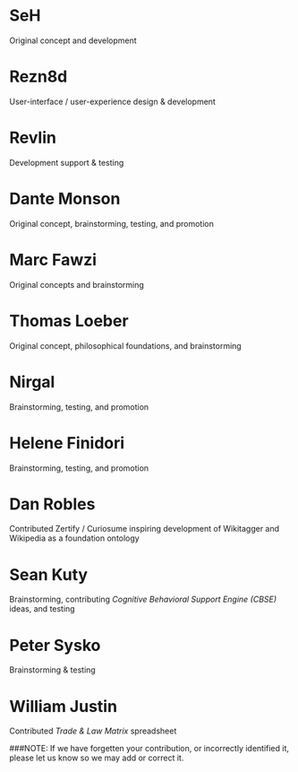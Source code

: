 SeH
===
Original concept and development

Rezn8d
======
User-interface / user-experience design & development

Revlin
======
Development support & testing

Dante Monson
============
Original concept, brainstorming, testing, and promotion

Marc Fawzi
==========
Original concepts and brainstorming

Thomas Loeber
=============
Original concept, philosophical foundations, and brainstorming

Nirgal
======
Brainstorming, testing, and promotion

Helene Finidori
===============
Brainstorming, testing, and promotion

Dan Robles
==========
Contributed Zertify / Curiosume inspiring development of Wikitagger and Wikipedia as a foundation ontology

Sean Kuty
=========
Brainstorming, contributing *Cognitive Behavioral Support Engine (CBSE)* ideas, and testing

Peter Sysko
===========
Brainstorming & testing

William Justin
==============
Contributed *Trade & Law Matrix* spreadsheet

###NOTE: If we have forgetten your contribution, or incorrectly identified it, please let us know so we may add or correct it.

